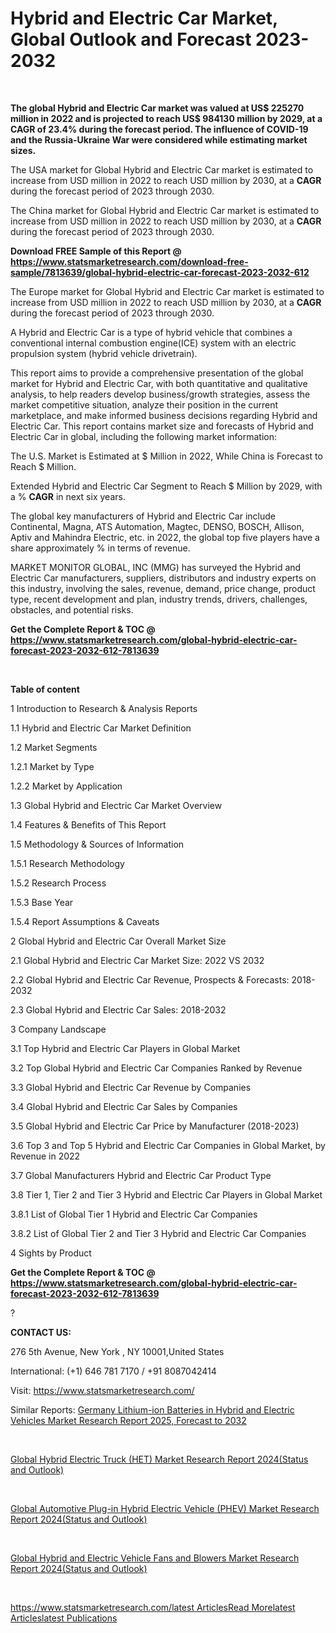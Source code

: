 <h1>Hybrid and Electric Car Market, Global Outlook and Forecast 2023-2032</h1><br/><p><strong>The global Hybrid and Electric Car market was valued at US$ 225270 million in 2022 and is projected to reach US$ 984130 million by 2029, at a <strong>CAGR</strong> of 23.4% during the forecast period. The influence of COVID-19 and the Russia-Ukraine War were considered while estimating market sizes.</strong></p>
 
 
 
 <p>The USA market for Global Hybrid and Electric Car market is estimated to increase from USD million in 2022 to reach USD million by 2030, at a <strong>CAGR</strong> during the forecast period of 2023 through 2030.</p>
 
 
 
 <p>The China market for Global Hybrid and Electric Car market is estimated to increase from USD million in 2022 to reach USD million by 2030, at a <strong>CAGR</strong> during the forecast period of 2023 through 2030.</p>
 
 
 
 <p><strong>Download FREE Sample of this Report @ <a href="https://www.statsmarketresearch.com/download-free-sample/7813639/global-hybrid-electric-car-forecast-2023-2032-612">https://www.statsmarketresearch.com/download-free-sample/7813639/global-hybrid-electric-car-forecast-2023-2032-612</a></strong></p>
 
 
 
 <p>The Europe market for Global Hybrid and Electric Car market is estimated to increase from USD million in 2022 to reach USD million by 2030, at a <strong>CAGR</strong> during the forecast period of 2023 through 2030.</p>
 
 
 
 <p>A Hybrid and Electric Car is a type of hybrid vehicle that combines a conventional internal combustion engine(ICE) system with an electric propulsion system (hybrid vehicle drivetrain).</p>
 
 
 
 <p>This report aims to provide a comprehensive presentation of the global market for Hybrid and Electric Car, with both quantitative and qualitative analysis, to help readers develop business/growth strategies, assess the market competitive situation, analyze their position in the current marketplace, and make informed business decisions regarding Hybrid and Electric Car. This report contains market size and forecasts of Hybrid and Electric Car in global, including the following market information:</p>
 
 
 
 <p>The U.S. Market is Estimated at $ Million in 2022, While China is Forecast to Reach $ Million.</p>
 
 
 
 <p>Extended Hybrid and Electric Car Segment to Reach $ Million by 2029, with a % <strong>CAGR</strong> in next six years.</p>
 
 
 
 <p>The global key manufacturers of Hybrid and Electric Car include Continental, Magna, ATS Automation, Magtec, DENSO, BOSCH, Allison, Aptiv and Mahindra Electric, etc. in 2022, the global top five players have a share approximately % in terms of revenue.</p>
 
 
 
 <p>MARKET MONITOR GLOBAL, INC (MMG) has surveyed the Hybrid and Electric Car manufacturers, suppliers, distributors and industry experts on this industry, involving the sales, revenue, demand, price change, product type, recent development and plan, industry trends, drivers, challenges, obstacles, and potential risks.</p>
 
 
 
 <div><b>Get the Complete Report & TOC @ <a href="https://www.statsmarketresearch.com/global-hybrid-electric-car-forecast-2023-2032-612-7813639">https://www.statsmarketresearch.com/global-hybrid-electric-car-forecast-2023-2032-612-7813639</a></b></div>
 
 
 
 <p><br />
 
 <b>Table of content</b></p>
 
 
 
 <p>1 Introduction to Research & Analysis Reports<br />
 
 1.1 Hybrid and Electric Car Market Definition<br />
 
 1.2 Market Segments<br />
 
 1.2.1 Market by Type<br />
 
 1.2.2 Market by Application<br />
 
 1.3 Global Hybrid and Electric Car Market Overview<br />
 
 1.4 Features & Benefits of This Report<br />
 
 1.5 Methodology & Sources of Information<br />
 
 1.5.1 Research Methodology<br />
 
 1.5.2 Research Process<br />
 
 1.5.3 Base Year<br />
 
 1.5.4 Report Assumptions & Caveats<br />
 
 2 Global Hybrid and Electric Car Overall Market Size<br />
 
 2.1 Global Hybrid and Electric Car Market Size: 2022 VS 2032<br />
 
 2.2 Global Hybrid and Electric Car Revenue, Prospects & Forecasts: 2018-2032<br />
 
 2.3 Global Hybrid and Electric Car Sales: 2018-2032<br />
 
 3 Company Landscape<br />
 
 3.1 Top Hybrid and Electric Car Players in Global Market<br />
 
 3.2 Top Global Hybrid and Electric Car Companies Ranked by Revenue<br />
 
 3.3 Global Hybrid and Electric Car Revenue by Companies<br />
 
 3.4 Global Hybrid and Electric Car Sales by Companies<br />
 
 3.5 Global Hybrid and Electric Car Price by Manufacturer (2018-2023)<br />
 
 3.6 Top 3 and Top 5 Hybrid and Electric Car Companies in Global Market, by Revenue in 2022<br />
 
 3.7 Global Manufacturers Hybrid and Electric Car Product Type<br />
 
 3.8 Tier 1, Tier 2 and Tier 3 Hybrid and Electric Car Players in Global Market<br />
 
 3.8.1 List of Global Tier 1 Hybrid and Electric Car Companies<br />
 
 3.8.2 List of Global Tier 2 and Tier 3 Hybrid and Electric Car Companies<br />
 
 4 Sights by Product</p>
 
 
 
 <div><b>Get the Complete Report & TOC @ <a href="https://www.statsmarketresearch.com/global-hybrid-electric-car-forecast-2023-2032-612-7813639">https://www.statsmarketresearch.com/global-hybrid-electric-car-forecast-2023-2032-612-7813639</a></b></div>
 
 
 
 <p>? </p>
 
 
 
 <p><b>CONTACT US:</b><br />
 
 276 5th Avenue, New York , NY 10001,United States<br />
 
 International: (+1) 646 781 7170 / +91 8087042414<br />
 
 Visit: <a href="https://www.statsmarketresearch.com/">https://www.statsmarketresearch.com/</a><br />
 
 Similar Reports: <a href="https://www.statsmarketresearch.com/global-hybrid-electric-car-forecast-2023-2032-612-7813639">Germany Lithium-ion Batteries in Hybrid and Electric Vehicles Market Research Report 2025, Forecast to 2032</a><br />
 
 <br />
 
 <a href="https://www.statsmarketresearch.com/global-hybrid-electric-car-forecast-2023-2032-612-7813639">Global Hybrid Electric Truck (HET) Market Research Report 2024(Status and Outlook)</a><br />
 
 <br />
 
 <a href="https://www.statsmarketresearch.com/global-hybrid-electric-car-forecast-2023-2032-612-7813639">Global Automotive Plug-in Hybrid Electric Vehicle (PHEV) Market Research Report 2024(Status and Outlook)</a><br />
 
 <br />
 
 <a href="https://www.statsmarketresearch.com/global-hybrid-electric-car-forecast-2023-2032-612-7813639">Global Hybrid and Electric Vehicle Fans and Blowers Market Research Report 2024(Status and Outlook)</a><br />
 
 <br />
 
 <a href="https://gyeongbokgung.com">https://www.statsmarketresearch.com/</a><a href="https://hallyeomaritime.com">latest Articles</a><a href="https://jingwansa.com">Read More</a><a href="https://nguoiviet.jp/">latest Articles</a><a href="https://www.intelmarketresearch.com/">latest Publications</a></p>